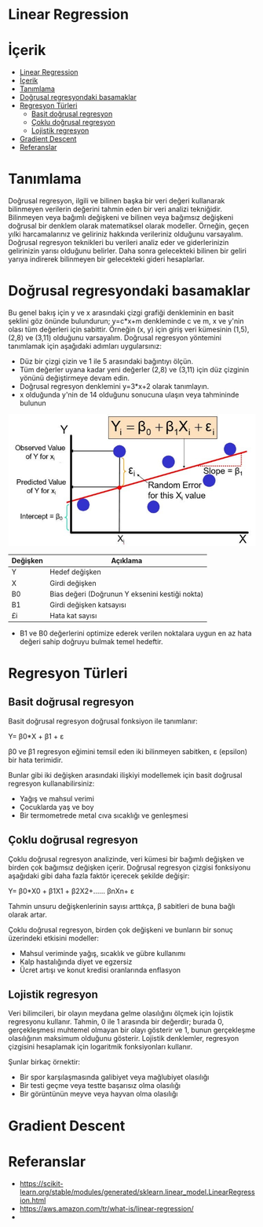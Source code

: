 # Linear Regression

# İçerik
- [Linear Regression](#linear-regression)
- [İçerik](#i̇çerik)
- [Tanımlama](#tanımlama)
- [Doğrusal regresyondaki basamaklar](#doğrusal-regresyondaki-basamaklar)
- [Regresyon Türleri](#regresyon-türleri)
  - [Basit doğrusal regresyon](#basit-doğrusal-regresyon)
  - [Çoklu doğrusal regresyon](#çoklu-doğrusal-regresyon)
  - [Lojistik regresyon](#lojistik-regresyon)
- [Gradient Descent](#gradient-descent)
- [Referanslar](#referanslar)

# Tanımlama

Doğrusal regresyon, ilgili ve bilinen başka bir veri değeri kullanarak bilinmeyen verilerin değerini tahmin eden bir veri analizi tekniğidir. Bilinmeyen veya bağımlı değişkeni ve bilinen veya bağımsız değişkeni doğrusal bir denklem olarak matematiksel olarak modeller. Örneğin, geçen yılki harcamalarınız ve geliriniz hakkında verileriniz olduğunu varsayalım. Doğrusal regresyon teknikleri bu verileri analiz eder ve giderlerinizin gelirinizin yarısı olduğunu belirler. Daha sonra gelecekteki bilinen bir geliri yarıya indirerek bilinmeyen bir gelecekteki gideri hesaplarlar.

# Doğrusal regresyondaki basamaklar
Bu genel bakış için y ve x arasındaki çizgi grafiği denkleminin en basit şeklini göz önünde bulundurun; y=c*x+m denkleminde c ve m, x ve y'nin olası tüm değerleri için sabittir. Örneğin (x, y) için giriş veri kümesinin (1,5), (2,8) ve (3,11) olduğunu varsayalım. Doğrusal regresyon yöntemini tanımlamak için aşağıdaki adımları uygularsınız:

* Düz bir çizgi çizin ve 1 ile 5 arasındaki bağıntıyı ölçün.
* Tüm değerler uyana kadar yeni değerler (2,8) ve (3,11) için düz çizginin yönünü değiştirmeye devam edin.
* Doğrusal regresyon denklemini y=3*x+2 olarak tanımlayın.
* x olduğunda y'nin de 14 olduğunu sonucuna ulaşın veya tahmininde bulunun

![](photo/linear_reg.jpg)

|Değişken|Açıklama|
|-|-|
|Y|Hedef değişken|
|X|Girdi değişken|
|B0|Bias değeri (Doğrunun Y eksenini kestiği nokta)|
|B1|Girdi değişken katsayısı|
|£i|Hata kat sayısı|

* B1 ve B0 değerlerini optimize ederek verilen noktalara uygun en az hata değeri sahip doğruyu bulmak temel hedeftir.

# Regresyon Türleri

## Basit doğrusal regresyon

Basit doğrusal regresyon doğrusal fonksiyon ile tanımlanır:

Y= β0*X + β1 + ε 

β0 ve β1 regresyon eğimini temsil eden iki bilinmeyen sabitken, ε (epsilon) bir hata terimidir.

Bunlar gibi iki değişken arasındaki ilişkiyi modellemek için basit doğrusal regresyon kullanabilirsiniz:

* Yağış ve mahsul verimi
* Çocuklarda yaş ve boy
* Bir termometrede metal cıva sıcaklığı ve genleşmesi

## Çoklu doğrusal regresyon

Çoklu doğrusal regresyon analizinde, veri kümesi bir bağımlı değişken ve birden çok bağımsız değişken içerir. Doğrusal regresyon çizgisi fonksiyonu aşağıdaki gibi daha fazla faktör içerecek şekilde değişir:

Y= β0*X0 + β1X1 + β2X2+…… βnXn+ ε 

Tahmin unsuru değişkenlerinin sayısı arttıkça, β sabitleri de buna bağlı olarak artar.

Çoklu doğrusal regresyon, birden çok değişkeni ve bunların bir sonuç üzerindeki etkisini modeller:

* Mahsul veriminde yağış, sıcaklık ve gübre kullanımı
* Kalp hastalığında diyet ve egzersiz
* Ücret artışı ve konut kredisi oranlarında enflasyon

## Lojistik regresyon

Veri bilimcileri, bir olayın meydana gelme olasılığını ölçmek için lojistik regresyonu kullanır. Tahmin, 0 ile 1 arasında bir değerdir; burada 0, gerçekleşmesi muhtemel olmayan bir olayı gösterir ve 1, bunun gerçekleşme olasılığının maksimum olduğunu gösterir. Lojistik denklemler, regresyon çizgisini hesaplamak için logaritmik fonksiyonları kullanır.

Şunlar birkaç örnektir:

* Bir spor karşılaşmasında galibiyet veya mağlubiyet olasılığı
* Bir testi geçme veya testte başarısız olma olasılığı 
* Bir görüntünün meyve veya hayvan olma olasılığı

# Gradient Descent



# Referanslar

* https://scikit-learn.org/stable/modules/generated/sklearn.linear_model.LinearRegression.html
* https://aws.amazon.com/tr/what-is/linear-regression/
* 